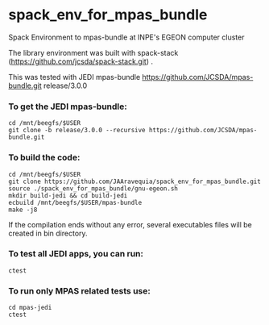 # spack_env_for_mpas_bundle
Spack Environment to mpas-bundle at INPE's EGEON computer cluster

The library environment was built with spack-stack (https://github.com/jcsda/spack-stack.git) .

This was tested with JEDI mpas-bundle https://github.com/JCSDA/mpas-bundle.git release/3.0.0

### To get the JEDI mpas-bundle: 

```
cd /mnt/beegfs/$USER
git clone -b release/3.0.0 --recursive https://github.com/JCSDA/mpas-bundle.git
```

### To build the code:

```
cd /mnt/beegfs/$USER
git clone https://github.com/JAAravequia/spack_env_for_mpas_bundle.git
source ./spack_env_for_mpas_bundle/gnu-egeon.sh
mkdir build-jedi && cd build-jedi
ecbuild /mnt/beegfs/$USER/mpas-bundle
make -j8
```

If the compilation ends without any error, several executables files will be created in bin directory.

### To test all JEDI apps, you can run:

```
ctest
```
### To run only MPAS related tests use:
```
cd mpas-jedi
ctest
```

